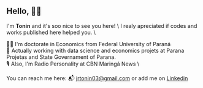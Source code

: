 ## Hello, :raising_hand_man:

I'm **Tonin** and it's soo nice to see you here! \ 
I realy apreciated if codes and works published here helped you. \

:man_student: I'm doctorate in Economics from Federal University of Paraná\
:briefcase: Actually working with data science and economics projets at Parana Projetas and State Governament of Parana.\
:studio_microphone: Also, I'm Radio Personality at CBN Maringá News \

You can reach me here: :mailbox_with_mail: jrtonin03@gmail.com or add me on [Linkedin](https://www.linkedin.com/in/jrtonin/?locale=en_US)

